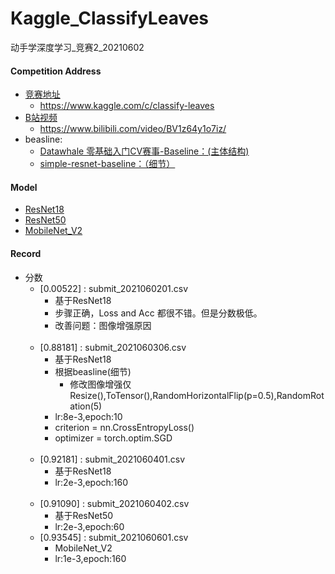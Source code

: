 # Kaggle_ClassifyLeaves
动手学深度学习_竞赛2_20210602

#### Competition Address
* [竞赛地址](#https://www.kaggle.com/c/classify-leaves)<br>
    * https://www.kaggle.com/c/classify-leaves
* [B站视频](#https://www.bilibili.com/video/BV1z64y1o7iz/)<br>
    * https://www.bilibili.com/video/BV1z64y1o7iz/
* beasline:
    * [Datawhale 零基础入门CV赛事-Baseline：(主体结构)](https://tianchi.aliyun.com/notebook-ai/detail?postId=108342)
    * [simple-resnet-baseline：（细节）](https://www.kaggle.com/nekokiku/simple-resnet-baseline)


#### Model
* [ResNet18](https://github.com/standbyme-ge/Kaggle_ClassifyLeaves-/blob/main/Model/ResNet18_model)
* [ResNet50](https://github.com/standbyme-ge/Kaggle_ClassifyLeaves-/blob/main/Model/ResNet50_model)
* [MobileNet_V2](https://github.com/standbyme-ge/Kaggle_ClassifyLeaves-/blob/main/Model/Mobilenet_model)


#### Record 

* 分数
  * [0.00522] : submit_2021060201.csv
    * 基于ResNet18
    * 步骤正确，Loss and Acc 都很不错。但是分数极低。
    * 改善问题：图像增强原因
    <br>
  * [0.88181] : submit_2021060306.csv
    * 基于ResNet18
    * 根据beasline(细节)
      * 修改图像增强仅Resize(),ToTensor(),RandomHorizontalFlip(p=0.5),RandomRotation(5)
    * lr:8e-3,epoch:10
    * criterion = nn.CrossEntropyLoss()
    * optimizer = torch.optim.SGD
    <br>
  * [0.92181] : submit_2021060401.csv
    * 基于ResNet18
    * lr:2e-3,epoch:160
    <br>
  * [0.91090] : submit_2021060402.csv 
    * 基于ResNet50
    * lr:2e-3,epoch:60
  * [0.93545] : submit_2021060601.csv
    * MobileNet_V2
    * lr:1e-3,epoch:160
